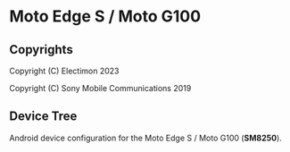Moto Edge S / Moto G100
============

## Copyrights
Copyright (C) Electimon 2023

Copyright (C) Sony Mobile Communications 2019

## Device Tree

Android device configuration for the Moto Edge S / Moto G100 (**SM8250**).
